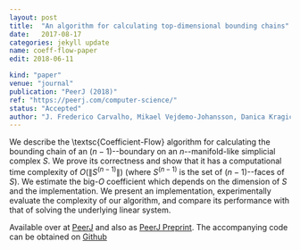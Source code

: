 ```yaml
---
layout: post
title:  "An algorithm for calculating top-dimensional bounding chains"
date:   2017-08-17
categories: jekyll update
name: coeff-flow-paper
edit: 2018-06-11

kind: "paper"
venue: "journal"
publication: "PeerJ (2018)"
ref: "https://peerj.com/computer-science/"
status: "Accepted"
author: "J. Frederico Carvalho, Mikael Vejdemo-Johansson, Danica Kragic, Florian T. Pokorny"
---
```


We describe the \textsc{Coefficient-Flow} algorithm for calculating the bounding chain of an $(n-1)$--boundary on an $n$--manifold-like simplicial complex $S$. We prove its correctness and show that it has a computational time complexity of $O(\|S^{(n-1)}\|)$ (where $S^{(n-1)}$ is the set of $(n-1)$--faces of $S$). We estimate the big-$O$ coefficient which depends on the dimension of $S$ and the implementation. We present an implementation, experimentally evaluate the complexity of our algorithm, and compare its performance with that of solving the underlying linear system.

Available over at [PeerJ] and also as [PeerJ Preprint]. The accompanying code can be obtained on [Github]

[PeerJ]:https://peerj.com/articles/cs-153/?td=bl
[PeerJ Preprint]:https://peerj.com/preprints/3151/?td=bl
[Github]:https://github.com/crvs/coeff-flow
